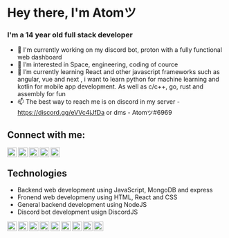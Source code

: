 # Hey there, I'm Atomツ
### I'm a 14 year old full stack developer
- 👋 I'm currently working on my discord bot, proton with a fully functional web dashboard
- 👀 I’m interested in Space, engineering, coding of cource
- 🌱 I’m currently learning React and other javascript frameworks such as angular, vue and next , i want to learn python for machine learning and kotlin for mobile app development. As well as c/c++, go, rust and assembly for fun
- 📫 The best way to reach me is on discord in my server - https://discord.gg/eVVc4jJfDa or dms - Atomツ#6969

## Connect with me:
[<img align="left" alt="icon" width="22px" src="https://cdn.jsdelivr.net/npm/simple-icons@3/icons/twitter.svg" />](https://atom-dev.me)
[<img align="left" alt="icon" width="22px" src="https://cdn.jsdelivr.net/npm/simple-icons@3/icons/youtube.svg" />](https://www.youtube.com/channel/UCWyWlGlfkzMuCREa4WLt3LQ)
[<img align="left" alt="icon" width="22px" src="https://cdn.jsdelivr.net/npm/simple-icons@3/icons/reddit.svg" />](https://www.reddit.com/user/BigBadSlothYT)
[<img align="left" alt="icon" width="22px" src="https://cdn.jsdelivr.net/npm/simple-icons@3/icons/discord.svg" />](https://discord.gg/eVVc4jJfDa)
[<img align="left" alt="icon" width="22px" src="https://cdn.jsdelivr.net/npm/simple-icons@3/icons/stackoverflow.svg" />](https://stackoverflow.com/users/16217490/atom)
<br />
## Technologies

- Backend web development using JavaScript, MongoDB and express 
- Fronend web developmeny using HTML, React and CSS 
- General backend development using NodeJS
- Discord bot development usign DiscordJS

<img align="left" alt="icon" width="22px" src="https://cdn.jsdelivr.net/npm/simple-icons@3/icons/html5.svg" />
<img align="left" alt="icon" width="22px" src="https://cdn.jsdelivr.net/npm/simple-icons@3/icons/css3.svg" />
<img align="left" alt="icon" width="22px" src="https://cdn.jsdelivr.net/npm/simple-icons@3/icons/javascript.svg" />
<img align="left" alt="icon" width="22px" src="https://cdn.jsdelivr.net/npm/simple-icons@3/icons/react.svg" />
<img align="left" alt="icon" width="22px" src="https://cdn.jsdelivr.net/npm/simple-icons@3/icons/node-dot-js.svg" />
<img align="left" alt="icon" width="22px" src="https://cdn.jsdelivr.net/npm/simple-icons@3/icons/mongodb.svg" />
<img align="left" alt="icon" width="22px" src="https://cdn.jsdelivr.net/npm/simple-icons@3/icons/jquery.svg" />
<img align="left" alt="icon" width="22px" src="https://cdn.jsdelivr.net/npm/simple-icons@3/icons/firebase.svg" />
<img align="left" alt="icon" width="22px" src="https://cdn.jsdelivr.net/npm/simple-icons@3/icons/stackoverflow.svg" />
<!---
atom-rl/atom-rl is a ✨ special ✨ repository because its `README.md` (this file) appears on your GitHub profile.
You can click the Preview link to take a look at your changes.
--->
